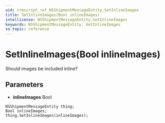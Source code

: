 ```yaml
---
uid: crmscript_ref_NSShipmentMessageEntity_SetInlineImages
title: SetInlineImages(Bool inlineImages)
intellisense: NSShipmentMessageEntity.SetInlineImages
keywords: NSShipmentMessageEntity, GetInlineImages
so.topic: reference
---
```


# SetInlineImages(Bool inlineImages)

Should images be included inline?

## Parameters

* **inlineImages** Bool

```crmscript
NSShipmentMessageEntity thing;
Bool inlineImages;
thing.SetInlineImages(inlineImages);
```

